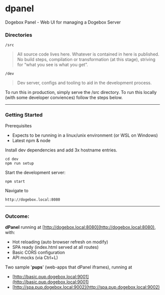 # dpanel
Dogebox Panel - Web UI for managing a Dogebox Server

### Directories

`/src`

> All source code lives here.  Whatever is contained in here is published. No build steps, compilation or transformation (at this stage), striving for “what you see is what you get”.

`/dev`

> Dev server, configs and tooling to aid in the development process.

To run this in production, simply serve the /src directory.
To run this locally (with some developer conviences) follow the steps below.

---

### Getting Started

Prerequisites

- Expects to be running in a linux/unix environment (or WSL on Windows)
- Latest npm & node

Install dev dependencies and add 3x hostname entries.

```
cd dev
npm run setup
```

Start the development server:

```
npm start
```

Navigate to

```
http://dogebox.local:8080
```

---

### Outcome:

**dPanel** running at [http://dogebox.local:8080](http://dogebox.local:8080), with:
- Hot reloading (auto browser refresh on modify)
- SPA ready (index.html served at all routes)
- Basic CORS configuration
- API mocks (via Ctrl+L)

Two sample '**pups**' (web-apps that dPanel iframes), running at
- [http://basic.pup.dogebox.local:9001](http://basic.pup.dogebox.local:9001)
- [http://spa.pup.dogebox.local:9002](http://spa.pup.dogebox.local:9002)